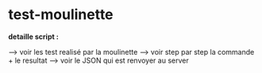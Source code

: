 # test-moulinette

**detaille script :**

--> voir les test realisé par la moulinette
--> voir step par step la commande + le resultat
--> voir le JSON qui est renvoyer au server
